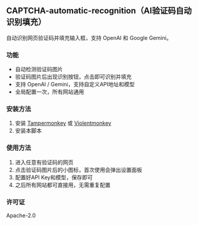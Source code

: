 ## CAPTCHA-automatic-recognition（AI验证码自动识别填充）

自动识别网页验证码并填充输入框，支持 OpenAI 和 Google Gemini。

### 功能
- 自动检测验证码图片
- 验证码图片后出现识别按钮，点击即可识别并填充
- 支持 OpenAI / Gemini，支持自定义API地址和模型
- 全局配置一次，所有网站通用

### 安装方法
1. 安装 [Tampermonkey](https://www.tampermonkey.net/) 或 [Violentmonkey](https://violentmonkey.github.io/)
2. 安装本脚本

### 使用方法
1. 进入任意有验证码的网页
2. 点击验证码图片后的小图标，首次使用会弹出设置面板
3. 配置好API Key和模型，保存即可
4. 之后所有网站都可直接用，无需重复配置

### 许可证
Apache-2.0